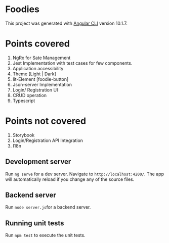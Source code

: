 # Foodies

This project was generated with [Angular CLI](https://github.com/angular/angular-cli) version 10.1.7.

# Points covered
1. NgRx for Sate Management
2. Jest Implementation with test cases for few components.
3. Application accessibility
4. Theme [Light | Dark]
5. lit-Element [foodie-button]
6. Json-server Implementation
7. Login/ Registration UI
8. CRUD operation
9. Typescript

# Points not covered
1. Storybook
2. Login/Registration API Integration 
3. I18n

## Development server

Run `ng serve` for a dev server. Navigate to `http://localhost:4200/`. The app will automatically reload if you change any of the source files.

## Backend server

Run `node server.js`for a backend server.

## Running unit tests

Run `npm test` to execute the unit tests.
